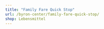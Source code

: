 ```yaml
---
title: "Family Fare Quick Stop"
url: /byron-center/family-fare-quick-stop/
shop: Lebensmittel
---
```

